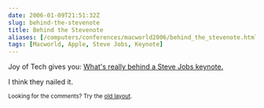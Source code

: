```yaml
--- 
date: 2006-01-09T21:51:32Z
slug: behind-the-stevenote
title: Behind the Stevenote
aliases: [/computers/conferences/macworld2006/behind_the_stevenote.html]
tags: [Macworld, Apple, Steve Jobs, Keynote]
---
```


<p>Joy of Tech gives you: <a href="http://www.geekculture.com/joyoftech/joyarchives/772.html" title="What's really behind a Steve Jobs keynote.">What's really behind a Steve Jobs keynote.</a></p>

<p>I think they nailed it.</p>

<p class="past"><small>Looking for the comments? Try the <a rel="nofollow" href="//past.justatheory.com/computers/conferences/macworld2006/behind_the_stevenote.html">old layout</a>.</small></p>


